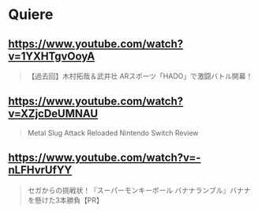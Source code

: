 # Quiere

## https://www.youtube.com/watch?v=1YXHTgvOoyA

> 【過去回】木村拓哉＆武井壮 ARスポーツ「HADO」で激闘バトル開幕！

## https://www.youtube.com/watch?v=XZjcDeUMNAU 

> Metal Slug Attack Reloaded Nintendo Switch Review

## https://www.youtube.com/watch?v=-nLFHvrUfYY 

> セガからの挑戦状！『スーパーモンキーボール バナナランブル』バナナを懸けた3本勝負【PR】 
